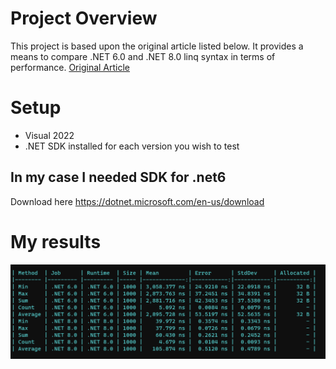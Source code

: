 # Project Overview
This project is based upon the original article listed below. It provides a means to compare .NET 6.0 and .NET 8.0 linq syntax in terms of performance.
[Original Article]([https://website-name.com](https://www.youtube.com/watch?v=zCKwlgtVLnQ&t=1s)https://www.youtube.com/watch?v=zCKwlgtVLnQ&t=1s)

# Setup
* Visual 2022 
* .NET SDK installed for each version you wish to test
## In my case I needed SDK for .net6
Download here https://dotnet.microsoft.com/en-us/download

# My results
<img src="https://github.com/itaylorm/LinqPerformance/blob/main/BenchmarkResults.png"/>
